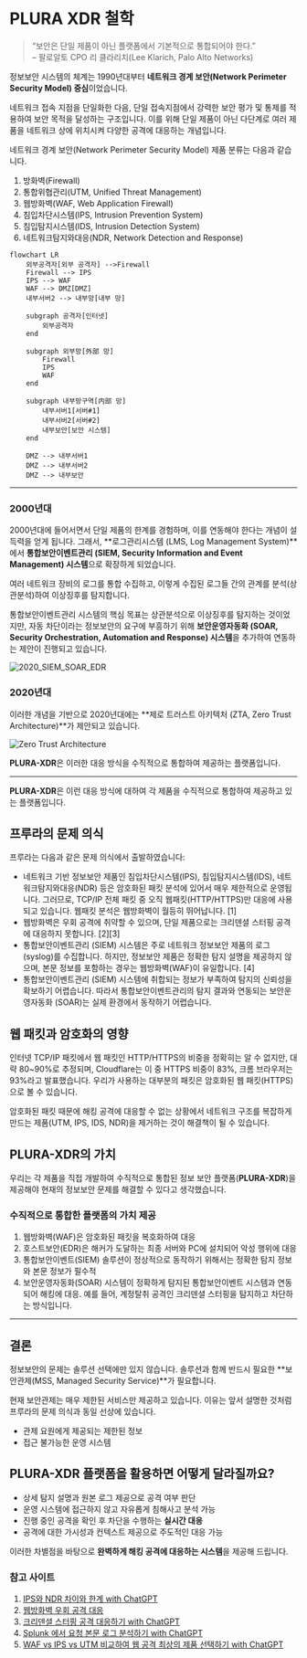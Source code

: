# PLURA XDR 철학

> “보안은 단일 제품이 아닌 플랫폼에서 기본적으로 통합되어야 한다.” </br>
> – 팔로알토 CPO 리 클라리치(Lee Klarich, Palo Alto Networks)

정보보안 시스템의 체계는 1990년대부터 **네트워크 경계 보안(Network Perimeter Security Model) 중심**이었습니다.

네트워크 접속 지점을 단일화한 다음, 단일 접속지점에서 강력한 보안 평가 및 통제를 적용하여 보안 목적을 달성하는 구조입니다. 이를 위해 단일 제품이 아닌 다단계로 여러 제품을 네트워크 상에 위치시켜 다양한 공격에 대응하는 개념입니다.

네트워크 경계 보안(Network Perimeter Security Model) 제품 분류는 다음과 같습니다.

1. 방화벽(Firewall)
2. 통합위협관리(UTM, Unified Threat Management)
3. 웹방화벽(WAF, Web Application Firewall)
4. 침입차단시스템(IPS, Intrusion Prevention System)
5. 침입탐지시스템(IDS, Intrusion Detection System)
6. 네트워크탐지와대응(NDR, Network Detection and Response)

```mermaid
flowchart LR
    외부공격자[외부 공격자] -->Firewall
    Firewall --> IPS
    IPS --> WAF
    WAF --> DMZ[DMZ]
    내부서버2 --> 내부망[내부 망]
    
    subgraph 공격자[인터넷]
        외부공격자
    end
    
    subgraph 외부망[外部 망]
        Firewall
        IPS
        WAF
    end
    
    subgraph 내부망구역[内部 망]
        내부서버1[서버#1]
        내부서버2[서버#2]
        내부보안[보안 시스템]
    end
    
    DMZ --> 내부서버1
    DMZ --> 내부서버2
    DMZ --> 내부보안
```

---

### 2000년대

2000년대에 들어서면서 단일 제품의 한계를 경험하며, 이를 연동해야 한다는 개념이 설득력을 얻게 됩니다. 그래서, **로그관리시스템 (LMS, Log Management System)**에서 **통합보안이벤트관리 (SIEM, Security Information and Event Management) 시스템**으로 확장하게 되었습니다.

여러 네트워크 장비의 로그를 통합 수집하고, 이렇게 수집된 로그들 간의 관계를 분석(상관분석)하여 이상징후를 탐지합니다.

통합보안이벤트관리 시스템의 핵심 목표는 상관분석으로 이상징후를 탐지하는 것이었지만, 자동 차단이라는 정보보안의 요구에 부흥하기 위해 **보안운영자동화 (SOAR, Security Orchestration, Automation and Response) 시스템**을 추가하여 연동하는 제안이 진행되고 있습니다.

![2020_SIEM_SOAR_EDR](http://blog.plura.io/wp-content/uploads/2023/05/2020_SIEM_SOAR_EDR.png)

### 2020년대

이러한 개념을 기반으로 2020년대에는 **제로 트러스트 아키텍처 (ZTA, Zero Trust Architecture)**가 제안되고 있습니다. 

![Zero Trust Architecture](http://blog.plura.io/wp-content/uploads/2023/05/blog_20230516-1.jpg)

**PLURA-XDR**은 이러한 대응 방식을 수직적으로 통합하여 제공하는 플랫폼입니다.

---

**PLURA-XDR**은 이런 대응 방식에 대하여 각 제품을 수직적으로 통합하여 제공하고 있는 플랫폼입니다.

## 프루라의 문제 의식

프루라는 다음과 같은 문제 의식에서 출발하였습니다:

- 네트워크 기반 정보보안 제품인 침입차단시스템(IPS), 침입탐지시스템(IDS), 네트워크탐지와대응(NDR) 등은 암호화된 패킷 분석에 있어서 매우 제한적으로 운영됩니다. 그러므로, TCP/IP 전체 패킷 중 오직 웹패킷(HTTP/HTTPS)만 대응에 사용되고 있습니다. 웹패킷 분석은 웹방화벽이 월등히 뛰어납니다. [1]
- 웹방화벽은 우회 공격에 취약할 수 있으며, 단일 제품으로는 크리덴셜 스터핑 공격에 대응하지 못합니다. [2][3]
- 통합보안이벤트관리 (SIEM) 시스템은 주로 네트워크 정보보안 제품의 로그(syslog)를 수집합니다. 하지만, 정보보안 제품은 정확한 탐지 설명을 제공하지 않으며, 본문 정보를 포함하는 경우는 웹방화벽(WAF)이 유일합니다. [4]
- 통합보안이벤트관리 (SIEM) 시스템에 취합되는 정보가 부족하여 탐지의 신뢰성을 확보하기 어렵습니다. 따라서 통합보안이벤트관리의 탐지 결과와 연동되는 보안운영자동화 (SOAR)는 실제 환경에서 동작하기 어렵습니다.

## 웹 패킷과 암호화의 영향

인터넷 TCP/IP 패킷에서 웹 패킷인 HTTP/HTTPS의 비중을 정확히는 알 수 없지만, 대략 80~90%로 추정되며, Cloudflare는 이 중 HTTPS 비중이 83%, 크롬 브라우저는 93%라고 발표했습니다. 우리가 사용하는 대부분의 패킷은 암호화된 웹 패킷(HTTPS)으로 볼 수 있습니다.

암호화된 패킷 때문에 해킹 공격에 대응할 수 없는 상황에서 네트워크 구조를 복잡하게 만드는 제품(UTM, IPS, IDS, NDR)을 제거하는 것이 해결책이 될 수 있습니다.

## PLURA-XDR의 가치

우리는 각 제품을 직접 개발하여 수직적으로 통합된 정보 보안 플랫폼(**PLURA-XDR**)을 제공해야 현재의 정보보안 문제를 해결할 수 있다고 생각했습니다.

### 수직적으로 통합한 플랫폼의 가치 제공

1. 웹방화벽(WAF)은 암호화된 패킷을 복호화하여 대응
2. 호스트보안(EDR)은 해커가 도달하는 최종 서버와 PC에 설치되어 악성 행위에 대응
3. 통합보안이벤트(SIEM) 솔루션이 정상적으로 동작하기 위해서는 정확한 탐지 정보와 본문 정보가 필수적
4. 보안운영자동화(SOAR) 시스템이 정확하게 탐지된 통합보안이벤트 시스템과 연동되어 해킹에 대응. 예를 들어, 계정탈취 공격인 크리덴셜 스터핑을 탐지하고 차단하는 방식입니다.

---

## 결론
정보보안의 문제는 솔루션 선택에만 있지 않습니다. 솔루션과 함께 반드시 필요한 **보안관제(MSS, Managed Security Service)**가 필요합니다.

현재 보안관제는 매우 제한된 서비스만 제공하고 있습니다. 이유는 앞서 설명한 것처럼 프루라의 문제 의식과 동일 선상에 있습니다.

- 관제 요원에게 제공되는 제한된 정보
- 접근 불가능한 운영 시스템

## PLURA-XDR 플랫폼을 활용하면 어떻게 달라질까요?

- 상세 탐지 설명과 원본 로그 제공으로 공격 여부 판단
- 운영 시스템에 접근하지 않고 자유롭게 침해사고 분석 가능
- 진행 중인 공격을 확인 후 차단을 수행하는 **실시간 대응**
- 공격에 대한 가시성과 컨텍스트 제공으로 주도적인 대응 가능

이러한 차별점을 바탕으로 **완벽하게 해킹 공격에 대응하는 시스템**을 제공해 드립니다.

### 참고 사이트
1. [IPS와 NDR 차이와 한계 with ChatGPT](http://blog.plura.io/?p=18953)
2. [웹방화벽 우회 공격 대응](http://blog.plura.io/?p=19174)
3. [크리덴셜 스터핑 공격 대응하기 with ChatGPT](http://blog.plura.io/?p=18955)
4. [Splunk 에서 요청 본문 로그 분석하기 with ChatGPT](http://blog.plura.io/?p=18910)
5. [WAF vs IPS vs UTM 비교하여 웹 공격 최상의 제품 선택하기 with ChatGPT](http://blog.plura.io/?p=19190)
